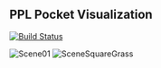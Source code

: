 ## PPL Pocket Visualization

[![Build Status](https://travis-ci.org/loa/ppl-pocket-visualization.png?branch=master)](https://travis-ci.org/loa/ppl-pocket-visualization)

![Scene01](https://loa.github.io/ppl-pocket-visualization/scene01_1.png)
![SceneSquareGrass](https://loa.github.io/ppl-pocket-visualization/scene_square_grass_1.png)
